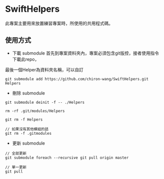 # SwiftHelpers
此專案主要用來放置練習專案時，所使用的共用程式碼。

## 使用方式
* 下載 submodule
首先到專案資料夾內，專案必須包含git版控，接者使用指令下載此repo，

最後一個Helper為資料夾名稱，可以自訂

```
git submodule add https://github.com/chiron-wang/SwiftHelpers.git Helpers
```

* 刪除 submodule
```
git submodule deinit -f -- ./Helpers

rm -rf .git/modules/Helpers

git rm -f Helpers

// 如果沒有其他模組的話
git rm -f .gitmodules
```

* 更新 submodule
```
// 全部更新
git submodule foreach --recursive git pull origin master

// 單一更新
git pull
```
